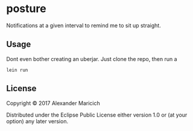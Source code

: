 # posture

Notifications at a given interval to remind me to sit up straight.

## Usage

Dont even bother creating an uberjar. Just clone the repo, then run a
```
lein run
```

## License

Copyright © 2017 Alexander Maricich

Distributed under the Eclipse Public License either version 1.0 or (at
your option) any later version.
